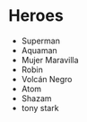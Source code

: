 # Heroes

* Superman
* Aquaman
* Mujer Maravilla
* Robin
* Volcán Negro
* Atom
* Shazam
* tony stark
